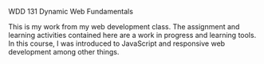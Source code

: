 WDD 131 Dynamic Web Fundamentals

This is my work from my web development class. The assignment and learning activities contained here are a work in progress and learning tools. In this course, I was introduced to JavaScript and responsive web development among other things. 
